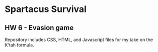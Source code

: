 # Spartacus Survival
## HW 6 - Evasion game
Repository includes CSS, HTML, and Javascript files for my take on the K'tah formula.
